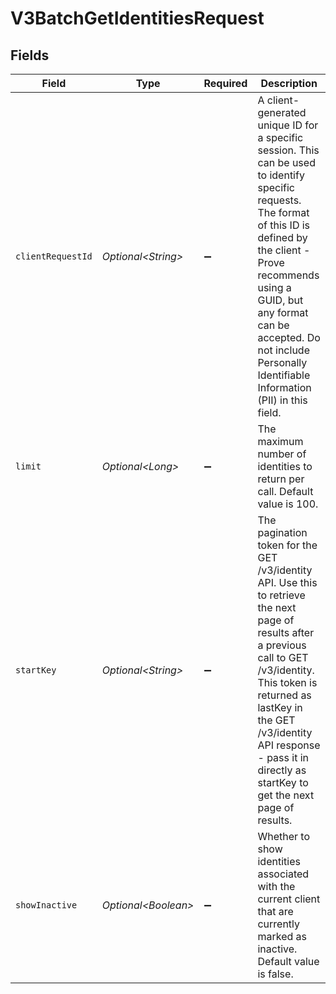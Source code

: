 # V3BatchGetIdentitiesRequest


## Fields

| Field                                                                                                                                                                                                                                                                                        | Type                                                                                                                                                                                                                                                                                         | Required                                                                                                                                                                                                                                                                                     | Description                                                                                                                                                                                                                                                                                  |
| -------------------------------------------------------------------------------------------------------------------------------------------------------------------------------------------------------------------------------------------------------------------------------------------- | -------------------------------------------------------------------------------------------------------------------------------------------------------------------------------------------------------------------------------------------------------------------------------------------- | -------------------------------------------------------------------------------------------------------------------------------------------------------------------------------------------------------------------------------------------------------------------------------------------- | -------------------------------------------------------------------------------------------------------------------------------------------------------------------------------------------------------------------------------------------------------------------------------------------- |
| `clientRequestId`                                                                                                                                                                                                                                                                            | *Optional\<String>*                                                                                                                                                                                                                                                                          | :heavy_minus_sign:                                                                                                                                                                                                                                                                           | A client-generated unique ID for a specific session. This can be used to identify specific requests. The format of this ID is defined by the client - Prove recommends using a GUID, but any format can be accepted. Do not include Personally Identifiable Information (PII) in this field. |
| `limit`                                                                                                                                                                                                                                                                                      | *Optional\<Long>*                                                                                                                                                                                                                                                                            | :heavy_minus_sign:                                                                                                                                                                                                                                                                           | The maximum number of identities to return per call. Default value is 100.                                                                                                                                                                                                                   |
| `startKey`                                                                                                                                                                                                                                                                                   | *Optional\<String>*                                                                                                                                                                                                                                                                          | :heavy_minus_sign:                                                                                                                                                                                                                                                                           | The pagination token for the GET /v3/identity API. Use this to retrieve the next page of results after a previous call to GET /v3/identity. This token is returned as lastKey in the GET /v3/identity API response - pass it in directly as startKey to get the next page of results.        |
| `showInactive`                                                                                                                                                                                                                                                                               | *Optional\<Boolean>*                                                                                                                                                                                                                                                                         | :heavy_minus_sign:                                                                                                                                                                                                                                                                           | Whether to show identities associated with the current client that are currently marked as inactive. Default value is false.                                                                                                                                                                 |